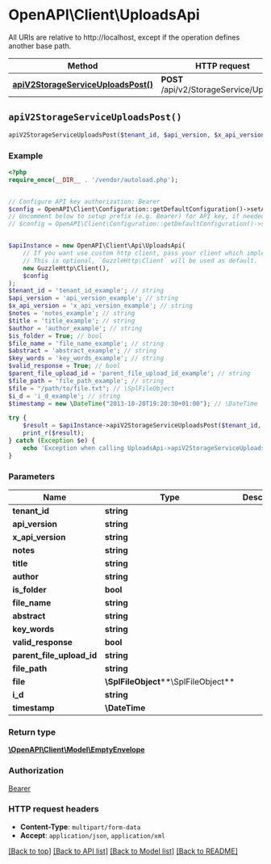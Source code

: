 # OpenAPI\Client\UploadsApi

All URIs are relative to http://localhost, except if the operation defines another base path.

| Method | HTTP request | Description |
| ------------- | ------------- | ------------- |
| [**apiV2StorageServiceUploadsPost()**](UploadsApi.md#apiV2StorageServiceUploadsPost) | **POST** /api/v2/StorageService/Uploads |  |


## `apiV2StorageServiceUploadsPost()`

```php
apiV2StorageServiceUploadsPost($tenant_id, $api_version, $x_api_version, $notes, $title, $author, $is_folder, $file_name, $abstract, $key_words, $valid_response, $parent_file_upload_id, $file_path, $file, $i_d, $timestamp): \OpenAPI\Client\Model\EmptyEnvelope
```



### Example

```php
<?php
require_once(__DIR__ . '/vendor/autoload.php');


// Configure API key authorization: Bearer
$config = OpenAPI\Client\Configuration::getDefaultConfiguration()->setApiKey('Authorization', 'YOUR_API_KEY');
// Uncomment below to setup prefix (e.g. Bearer) for API key, if needed
// $config = OpenAPI\Client\Configuration::getDefaultConfiguration()->setApiKeyPrefix('Authorization', 'Bearer');


$apiInstance = new OpenAPI\Client\Api\UploadsApi(
    // If you want use custom http client, pass your client which implements `GuzzleHttp\ClientInterface`.
    // This is optional, `GuzzleHttp\Client` will be used as default.
    new GuzzleHttp\Client(),
    $config
);
$tenant_id = 'tenant_id_example'; // string
$api_version = 'api_version_example'; // string
$x_api_version = 'x_api_version_example'; // string
$notes = 'notes_example'; // string
$title = 'title_example'; // string
$author = 'author_example'; // string
$is_folder = True; // bool
$file_name = 'file_name_example'; // string
$abstract = 'abstract_example'; // string
$key_words = 'key_words_example'; // string
$valid_response = True; // bool
$parent_file_upload_id = 'parent_file_upload_id_example'; // string
$file_path = 'file_path_example'; // string
$file = "/path/to/file.txt"; // \SplFileObject
$i_d = 'i_d_example'; // string
$timestamp = new \DateTime("2013-10-20T19:20:30+01:00"); // \DateTime

try {
    $result = $apiInstance->apiV2StorageServiceUploadsPost($tenant_id, $api_version, $x_api_version, $notes, $title, $author, $is_folder, $file_name, $abstract, $key_words, $valid_response, $parent_file_upload_id, $file_path, $file, $i_d, $timestamp);
    print_r($result);
} catch (Exception $e) {
    echo 'Exception when calling UploadsApi->apiV2StorageServiceUploadsPost: ', $e->getMessage(), PHP_EOL;
}
```

### Parameters

| Name | Type | Description  | Notes |
| ------------- | ------------- | ------------- | ------------- |
| **tenant_id** | **string**|  | [optional] |
| **api_version** | **string**|  | [optional] |
| **x_api_version** | **string**|  | [optional] |
| **notes** | **string**|  | [optional] |
| **title** | **string**|  | [optional] |
| **author** | **string**|  | [optional] |
| **is_folder** | **bool**|  | [optional] |
| **file_name** | **string**|  | [optional] |
| **abstract** | **string**|  | [optional] |
| **key_words** | **string**|  | [optional] |
| **valid_response** | **bool**|  | [optional] |
| **parent_file_upload_id** | **string**|  | [optional] |
| **file_path** | **string**|  | [optional] |
| **file** | **\SplFileObject****\SplFileObject**|  | [optional] |
| **i_d** | **string**|  | [optional] |
| **timestamp** | **\DateTime**|  | [optional] |

### Return type

[**\OpenAPI\Client\Model\EmptyEnvelope**](../Model/EmptyEnvelope.md)

### Authorization

[Bearer](../../README.md#Bearer)

### HTTP request headers

- **Content-Type**: `multipart/form-data`
- **Accept**: `application/json`, `application/xml`

[[Back to top]](#) [[Back to API list]](../../README.md#endpoints)
[[Back to Model list]](../../README.md#models)
[[Back to README]](../../README.md)

